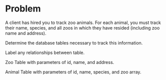 # Problem

A client has hired you to track zoo animals.
For each animal, you must track their name, species, and all zoos in which they have resided (including zoo name and address).

Determine the database tables necessary to track this information.

Label any relationships between table.

Zoo Table with parameters of id, name, and address.

Animal Table with parameters of id, name, species, and zoo array.
